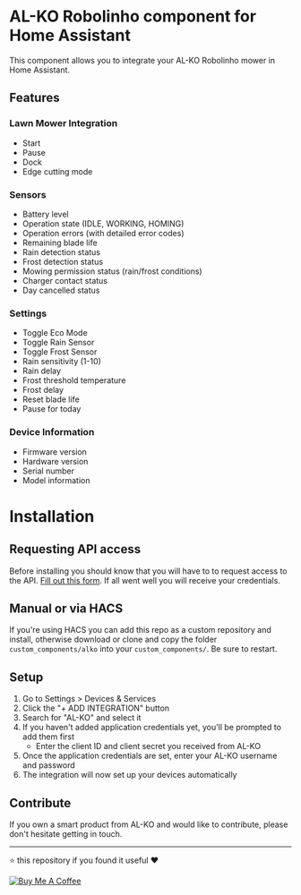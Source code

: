 # AL-KO Robolinho component for Home Assistant
This component allows you to integrate your AL-KO Robolinho mower in Home Assistant.

## Features

### Lawn Mower Integration
- Start
- Pause
- Dock
- Edge cutting mode

### Sensors
- Battery level
- Operation state (IDLE, WORKING, HOMING)
- Operation errors (with detailed error codes)
- Remaining blade life
- Rain detection status
- Frost detection status
- Mowing permission status (rain/frost conditions)
- Charger contact status
- Day cancelled status

### Settings
- Toggle Eco Mode
- Toggle Rain Sensor
- Toggle Frost Sensor
- Rain sensitivity (1-10)
- Rain delay
- Frost threshold temperature
- Frost delay
- Reset blade life
- Pause for today

### Device Information
- Firmware version
- Hardware version
- Serial number
- Model information

# Installation

## Requesting API access
Before installing you should know that you will have to to request access to the API. [Fill out this form](https://alko-garden.com/api-access). If all went well you will receive your credentials.

## Manual or via HACS
If you're using HACS you can add this repo as a custom repository and install, otherwise download or clone and copy the folder `custom_components/alko` into your `custom_components/`. Be sure to restart.

## Setup
1. Go to Settings > Devices & Services
2. Click the "+ ADD INTEGRATION" button
3. Search for "AL-KO" and select it
4. If you haven't added application credentials yet, you'll be prompted to add them first
   - Enter the client ID and client secret you received from AL-KO
5. Once the application credentials are set, enter your AL-KO username and password
6. The integration will now set up your devices automatically

## Contribute
If you own a smart product from AL-KO and would like to contribute, please don't hesitate getting in touch.

***
⭐️ this repository if you found it useful ❤️

<a href="https://www.buymeacoffee.com/jonkristian" target="_blank"><img src="https://bmc-cdn.nyc3.digitaloceanspaces.com/BMC-button-images/custom_images/white_img.png" alt="Buy Me A Coffee" style="height: auto !important;width: auto !important;" ></a>
